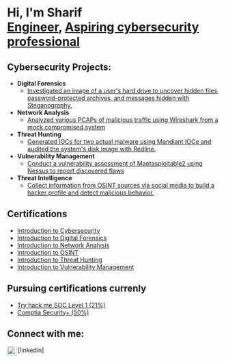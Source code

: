 <h1>Hi, I'm Sharif <br/> <a href="https://www.linkedin.com/in/joshmadakor/">Engineer</a>, <a href="https://www.youtube.com/c/joshmadakor">Aspiring cybersecurity professional</a></h1>

<h2> Cybersecurity Projects:</h2>

- <b>Digital Forensics</b>
  - [Investigated an image of a user's hard drive to uncover hidden files, password-protected archives, and messages hidden with Steganography.](https://github.com/msislam23/DigitalForensics)
- <b>Network Analysis</b>
  - [Analyzed various PCAPs of malicious traffic using Wireshark from a mock compromised system](https://github.com/msislam23/NetworkAnalysis)
- <b>Threat Hunting</b>
  - [Generated IOCs for two actual malware using Mandiant IOCe and audited the system's disk image with Redline. ](https://github.com/msislam23/ThreatHunting)
- <b>Vulnerability Management</b>
  - [Conduct a vulnerability assessment of Maetasploitable2 using Nessus to report discovered flaws](https://github.com/msislam23/VulnerabilityManagement)
- <b>Threat Intelligence</b>
  - [Collect information from OSINT sources via social media to build a hacker profile and detect malicious behavior.](https://github.com/msislam23/OSINT)
 

<h2>Certifications</h2>

- [Introduction to Cybersecurity](https://github.com/msislam23/msislam23/assets/157939065/f8d8490c-cd3a-45b3-b52f-8d6990bea2d4)
- [Introduction to Digital Forensics](https://github.com/msislam23/msislam23/assets/157939065/d2371c2f-23d6-4d5d-b746-e65b220d71d3)
- [Introduction to  Network Analysis](https://github.com/msislam23/msislam23/assets/157939065/5579e1fc-b7f7-4669-839c-da5d66f574eb)
- [Introduction to OSINT](https://github.com/msislam23/msislam23/assets/157939065/28e92b63-47cd-4937-9544-62afac06ce1b)
- [Introduction to Threat Hunting](https://github.com/msislam23/msislam23/assets/157939065/f3f086da-310a-47fb-ac38-e1923ad0eb2a)
- [Introduction to Vulnerability Management](https://github.com/msislam23/msislam23/assets/157939065/8ff6a3ff-f598-431f-8f7d-bde5672ec8eb)

<h2>Pursuing certifications currenly</h2>

- [Try hack me SOC Level 1 (21%)](https://tryhackme-badges.s3.amazonaws.com/MDIslam.png)
- [Comptia Security+ (50%)](https://www.youtube.com/watch?v=uHy3oM7NnoU)

<h2> Connect with me:</h2>
<img align="left" alt="JoshMadakor | LinkedIn" width="22px" src="https://cdn.jsdelivr.net/npm/simple-icons@v3/icons/linkedin.svg" />[linkedin]


<!--
**joshmadakor1/joshmadakor1** is a ✨ _special_ ✨ repository because its `README.md` (this file) appears on your GitHub profile.

Here are some ideas to get you started:

- 🔭 I’m currently working on ...
- 🌱 I’m currently learning ...
- 👯 I’m looking to collaborate on ...
- 🤔 I’m looking for help with ...
- 💬 Ask me about ...
- 📫 How to reach me: ...
- 😄 Pronouns: ...
- ⚡ Fun fact: ...
-->
